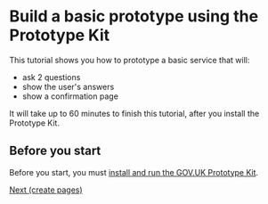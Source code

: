 # Build a basic prototype using the Prototype Kit

This tutorial shows you how to prototype a basic service that will:

- ask 2 questions
- show the user's answers
- show a confirmation page

It will take up to 60 minutes to finish this tutorial, after you install the Prototype Kit.

## Before you start
Before you start, you must [install and run the GOV.UK Prototype Kit](https://govuk-prototype-kit.herokuapp.com/docs/install/introduction).

<a href="create-pages" class="button">Next (create pages)</a>
